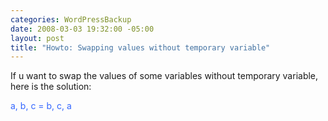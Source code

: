 ```yaml
--- 
categories: WordPressBackup
date: 2008-03-03 19:32:00 -05:00
layout: post
title: "Howto: Swapping values without temporary variable"
---
```

If u want to swap the values of some variables without temporary variable, here is the solution:

<font color="#3366ff">a, b, c = b, c, a </font>
